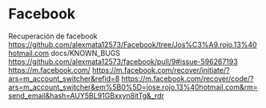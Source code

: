 # Facebook
Recuperación de facebook
https://github.com/alexmata12573/Facebook/tree/Jos%C3%A9.rojo.13%40hotmail.com
docs/KNOWN_BUGS
https://github.com/alexmata12573/facebook/pull/9#issue-596267193
https://m.facebook.com/
https://m.facebook.com/recover/initiate/?ars=m_account_switcher&refid=8
https://m.facebook.com/recover/code/?ars=m_account_switcher&em%5B0%5D=jose.rojo.13%40hotmail.com&rm=send_email&hash=AUY5BL91GBxxyn8itTg&_rdr
